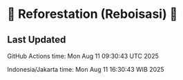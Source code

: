 
# 🌳 Reforestation (Reboisasi) 🌲

## Last Updated

GitHub Actions time: Mon Aug 11 09:30:43 UTC 2025

Indonesia/Jakarta time: Mon Aug 11 16:30:43 WIB 2025
